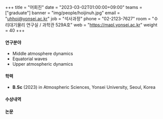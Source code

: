 +++
title = "어회진"
date = "2023-03-02T01:00:00+09:00"
teams = ["graduate"]
banner = "img/people/hoijinuh.jpg"
email = "uhhoi@yonsei.ac.kr"
job = "석사과정"
phone = "02-2123-7627"
room = "수리대기물리 연구실 / 과학관 529A호"
web = "https://mapl.yonsei.ac.kr"
weight = 40
+++

#### 연구분야
 + Middle atmosphere dynamics
 + Equatorial waves
 + Upper atmospheric dynamics

#### 학력
 + **B.Sc** (2023) in Atmospheric Sciences, Yonsei University, Seoul, Korea

#### 수상내역

#### 논문
